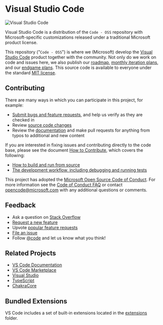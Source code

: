 # Visual Studio Code
![Visual Studio Code](./C:/Users/mbran/Downloads/118224532-3842c400-b438-11eb-923d-a5f66fa6785a.png)


Visual Studio Code is a distribution of the `Code - OSS` repository with Microsoft-specific customizations released under a traditional Microsoft product license.

This repository ("`Code - OSS`") is where we (Microsoft) develop the [Visual Studio Code](https://code.visualstudio.com) product together with the community. Not only do we work on code and issues here, we also publish our [roadmap](https://github.com/microsoft/vscode/wiki/Roadmap), [monthly iteration plans](https://github.com/microsoft/vscode/wiki/Iteration-Plans), and our [endgame plans](https://github.com/microsoft/vscode/wiki/Running-the-Endgame). This source code is available to everyone under the standard [MIT license](https://github.com/microsoft/vscode/blob/main/LICENSE.txt).

## Contributing

There are many ways in which you can participate in this project, for example:

- [Submit bugs and feature requests](https://github.com/microsoft/vscode/issues), and help us verify as they are checked in
- Review [source code changes](https://github.com/microsoft/vscode/pulls)
- Review the [documentation](https://github.com/microsoft/vscode-docs) and make pull requests for anything from typos to additional and new content

If you are interested in fixing issues and contributing directly to the code base, please see the document [How to Contribute](https://github.com/microsoft/vscode/wiki/How-to-Contribute), which covers the following:

- [How to build and run from source](https://github.com/microsoft/vscode/wiki/How-to-Contribute)
- [The development workflow, including debugging and running tests](https://github.com/microsoft/vscode/wiki/How-to-Contribute#debugging)

This project has adopted the [Microsoft Open Source Code of Conduct](https://opensource.microsoft.com/codeofconduct/). For more information see the [Code of Conduct FAQ](https://opensource.microsoft.com/codeofconduct/faq/) or contact [opencode@microsoft.com](mailto:opencode@microsoft.com) with any additional questions or comments.

## Feedback

- Ask a question on [Stack Overflow](https://stackoverflow.com/questions/tagged/visual-studio-code)
- [Request a new feature](CONTRIBUTING.md)
- Upvote [popular feature requests](https://github.com/microsoft/vscode/issues?q=is%3Aopen+is%3Aissue+label%3Afeature-request+sort%3Areactions-%2B1-desc)
- [File an issue](https://github.com/microsoft/vscode/issues)
- Follow [@code](https://twitter.com/code) and let us know what you think!

## Related Projects

- [VS Code Documentation](https://github.com/microsoft/vscode-docs)
- [VS Code Marketplace](https://marketplace.visualstudio.com/vscode)
- [Visual Studio](https://github.com/Microsoft/VisualStudio)
- [TypeScript](https://github.com/Microsoft/TypeScript)
- [ChakraCore](https://github.com/Microsoft/ChakraCore)

## Bundled Extensions

VS Code includes a set of built-in extensions located in the [extensions](extensions) folder.
